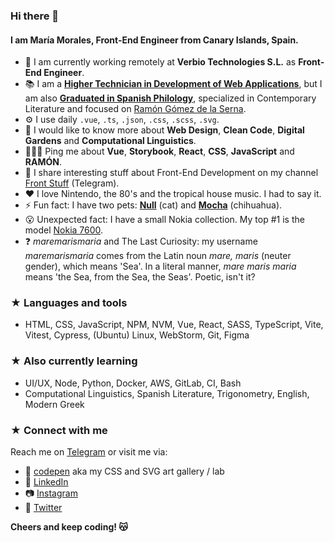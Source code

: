 ### Hi there 👋

#### I am María Morales, Front-End Engineer from Canary Islands, Spain.

- 🏢 I am currently working remotely at **Verbio Technologies S.L.** as **Front-End Engineer**.
- 📚 I am a [**Higher Technician in Development of Web Applications**](https://www.todofp.es/dam/jcr:7c3d42db-83bf-4abb-9d81-cd4f41fe1a1a/n-tsdesarrolloaplicacionesweben-pdf.pdf), but I am also [**Graduated in Spanish Philology**](https://en.wikipedia.org/wiki/Philology), specialized in Contemporary Literature and focused on [Ramón Gómez de la Serna](https://en.wikipedia.org/wiki/Ram%C3%B3n_G%C3%B3mez_de_la_Serna).
- ⚙️ I use daily `.vue`, `.ts`, `.json`, `.css`, `.scss`, `.svg`.
- 🌱 I would like to know more about **Web Design**, **Clean Code**, **Digital Gardens** and **Computational Linguistics**.
- 🙋🏼‍♀️ Ping me about **Vue**, **Storybook**, **React**, **CSS**, **JavaScript** and **RAMÓN**.
- 💬 I share interesting stuff about Front-End Development on my channel [Front Stuff](https://t.me/stuff_front) (Telegram).
- ❤️ I love Nintendo, the 80's and the tropical house music. I had to say it.
- ⚡️ Fun fact: I have two pets: [**Null**](https://en.wikipedia.org/wiki/Null_pointer) (cat) and [**Mocha**](https://github.com/doodlewind/mocha1995) (chihuahua).
- 😮 Unexpected fact: I have a small Nokia collection. My top #1 is the model [Nokia 7600](https://en.wikipedia.org/wiki/Nokia_7600).
- ❓ *maremarismaria* and The Last Curiosity: my username *maremarismaria* comes from the Latin noun *mare, maris* (neuter gender), which means 'Sea'. In a literal manner, *mare maris maria* means 'the Sea, from the Sea, the Seas'. Poetic, isn't it?

### ★ Languages and tools

- HTML, CSS, JavaScript, NPM, NVM, Vue, React, SASS, TypeScript, Vite, Vitest, Cypress, (Ubuntu) Linux, WebStorm, Git, Figma

### ★ Also currently learning

- UI/UX, Node, Python, Docker, AWS, GitLab, CI, Bash
- Computational Linguistics, Spanish Literature, Trigonometry, English, Modern Greek

### ★ Connect with me

Reach me on [Telegram](https://t.me/maremarismaria) or visit me via:

- 🎨 [codepen](https://codepen.io/maremarismaria) aka my CSS and SVG art gallery / lab
- 💼 [LinkedIn](https://linkedin.com/in/mariamoralespadron)
- 📷 [Instagram](https://instagram.com/maremarismaria)
- 💬 [Twitter](https://twitter.com/maremarismaria)

**Cheers and keep coding! 😽**
